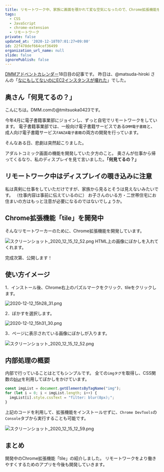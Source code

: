 ```yaml
---
title: リモートワーク中、家族に画面を覗かれて変な空気になったので、Chrome拡張機能を開発している
tags:
  - CSS
  - JavaScript
  - chrome-extension
  - リモートワーク
private: false
updated_at: '2020-12-18T07:01:27+09:00'
id: 22f478def664cef36499
organization_url_name: null
slide: false
ignorePublish: false
---
```

[DMMアドベントカレンダー](https://qiita.com/advent-calendar/2020/dmm)18日目の記事です。
昨日は、@matsuda-hiroki さんの「[なにもしてないのにEC2インスタンスが壊れた](https://qiita.com/matsuda-hiroki/items/522a8004be246711a52b)」でした。

## 奥さん「何見てるの？」

こんにちは。DMM.comの@tmitsuoka0423です。

今年4月に電子書籍事業部にジョインし、ずっと自宅でリモートワークをしています。
電子書籍事業部では、一般向け電子書籍サービスである`DMM電子書籍`と、成人向け電子書籍サービス`FANZA電子書籍`の両方の開発を行っています。

そんなある日、悲劇は突然起こりました。

アダルトコミック画面の機能を開発していた夕方のこと。
奥さんが仕事から帰ってくるなり、私のディスプレイを見て言いました。**「何見てるの？」**

## リモートワーク中はディスプレイの覗き込みに注意

私は真剣に仕事をしていただけですが、家族から見るとそうは見えないみたいです。
（仕事内容は事前に伝えているのに）
お子さんのいる方・二世帯住宅にお住まいの方はもっと注意が必要になるのではないでしょうか。

## Chrome拡張機能「tile」を開発中

そんなリモートワーカーのために、Chrome拡張機能を開発しています。

![スクリーンショット_2020_12_15_12_52.png](https://qiita-image-store.s3.ap-northeast-1.amazonaws.com/0/90087/16300d73-b4d0-d629-b656-52262aece1be.png)
HTML上の画像にぼかしを入れてくれます。

完成次第、公開します！

## 使い方イメージ

1．インストール後、Chrome右上のパズルマークをクリック、tileをクリックします。

![2020-12-12_15h28_31.png](https://qiita-image-store.s3.ap-northeast-1.amazonaws.com/0/90087/301678bf-16ac-580a-07b8-99870e013b5e.png)

2．ぼかすを選択します。

![2020-12-12_15h31_30.png](https://qiita-image-store.s3.ap-northeast-1.amazonaws.com/0/90087/0cbf48e3-9be3-c7f5-0465-65746b2dcbf1.png)

3．ページに表示されている画像にぼかしが入ります。

![スクリーンショット_2020_12_15_12_52.png](https://qiita-image-store.s3.ap-northeast-1.amazonaws.com/0/90087/16300d73-b4d0-d629-b656-52262aece1be.png)

## 内部処理の概要

内部で行っていることはとてもシンプルです。
全ての`imgタグ`を取得し、CSS関数の[blur](https://developer.mozilla.org/ja/docs/Web/CSS/filter-function/blur())を利用してぼかしをかけています。

```javascript
const imgList = document.getElementsByTagName("img");
for (let i = 0; i < imgList.length; i++) {
  imgList[i].style.cssText = "filter: blur(8px);";
}
```

上記のコードを利用して、拡張機能をインストールせずに、`Chrome DevTools`の`Console`タブから実行することも可能です。

![スクリーンショット_2020_12_15_12_59.png](https://qiita-image-store.s3.ap-northeast-1.amazonaws.com/0/90087/ad936dcf-e373-4431-8612-4fba722798ae.png)

## まとめ

開発中のChrome拡張機能「tile」の紹介しました。
リモートワークをより働きやすくするためのアプリを今後も開発していきます。
